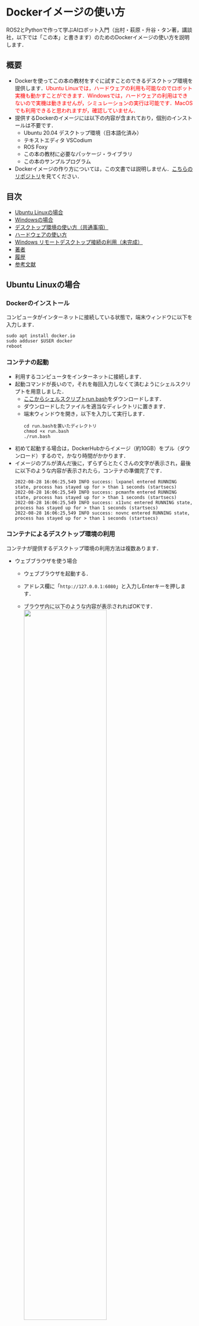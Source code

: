 # Dockerイメージの使い方

ROS2とPythonで作って学ぶAIロボット入門（出村・萩原・升谷・タン著，講談社，以下では「この本」と書きます）のためのDockerイメージの使い方を説明します．

## 概要

- Dockerを使ってこの本の教材をすぐに試すことのできるデスクトップ環境を提供します．<span style="color: red; ">Ubuntu Linuxでは，ハードウェアの利用も可能なのでロボット実機も動かすことができます．Windowsでは，ハードウェアの利用はできないので実機は動きませんが，シミュレーションの実行は可能です．MacOSでも利用できると思われますが，確認していません．</span>
- 提供するDockerのイメージには以下の内容が含まれており，個別のインストールは不要です．
  - Ubuntu 20.04 デスクトップ環境（日本語化済み）
  - テキストエディタ VSCodium
  - ROS Foxy
  - この本の教材に必要なパッケージ・ライブラリ
  - この本のサンプルプログラム
- Dockerイメージの作り方については，この文書では説明しません．[こちらのリポジトリ](https://github.com/AI-Robot-Book/docker-ros2-desktop-ai-robot-book)を見てください．

## 目次

- [Ubuntu Linuxの場合](#ubuntu-linuxの場合)
- [Windowsの場合](#windowsの場合)
- [デスクトップ環境の使い方（共通事項）](#デスクトップ環境の使い方共通事項)
- [ハードウェアの使い方](#ハードウェアの使い方)
- [Windows リモートデスクトップ接続の利用（未完成）](#windows-リモートデスクトップ接続の利用未完成)
- [著者](#著者)
- [履歴](#履歴)
- [参考文献](#参考文献)


## Ubuntu Linuxの場合

### Dockerのインストール

コンピュータがインターネットに接続している状態で，端末ウィンドウに以下を入力します．
```
sudo apt install docker.io
sudo adduser $USER docker
reboot
```

### コンテナの起動

- 利用するコンピュータをインターネットに接続します．
- 起動コマンドが長いので，それを毎回入力しなくて済むようにシェルスクリプトを用意しました．
  - [ここからシェルスクリプトrun.bash](https://raw.githubusercontent.com/AI-Robot-Book/docker-ros2-desktop-ai-robot-book/ai-robot-book/run.bash)をダウンロードします．
  - ダウンロードしたファイルを適当なディレクトリに置きます．
  - 端末ウィンドウを開き，以下を入力して実行します．
    ```
    cd run.bashを置いたディレクトリ
    chmod +x run.bash
    ./run.bash
    ```
- 初めて起動する場合は，DockerHubからイメージ（約10GB）をプル（ダウンロード）するので，かなり時間がかかります．
- イメージのプルが済んだ後に，ずらずらとたくさんの文字が表示され，最後に以下のような内容が表示されたら，コンテナの準備完了です．
  ```
  2022-08-28 16:06:25,549 INFO success: lxpanel entered RUNNING state, process has stayed up for > than 1 seconds (startsecs)
  2022-08-28 16:06:25,549 INFO success: pcmanfm entered RUNNING state, process has stayed up for > than 1 seconds (startsecs)
  2022-08-28 16:06:25,549 INFO success: x11vnc entered RUNNING state, process has stayed up for > than 1 seconds (startsecs)
  2022-08-28 16:06:25,549 INFO success: novnc entered RUNNING state, process has stayed up for > than 1 seconds (startsecs)
  ```

### コンテナによるデスクトップ環境の利用

コンテナが提供するデスクトップ環境の利用方法は複数あります．

- ウェブブラウザを使う場合

  - ウェブブラウザを起動する．
  - アドレス欄に「`http://127.0.0.1:6080`」と入力しEnterキーを押します．
  - ブラウザ内に以下のような内容が表示されればOKです．  
    <img src="images/ubuntu-firefox-1.png" width="70%">

  - この本のDockerイメージで利用しているデスクトップ環境LXDEでは，画面の下辺にアイコンなどが表示されますので，このままでは操作できません．画面の左辺のタブをクリックしてnoVNCのメニューアイコンを表示します．  
    <img src="images/ubuntu-firefox-2.png" width="70%">

  - 「Fullscreen」のアイコンをクリックして，全画面表示にします．  
    <img src="images/ubuntu-firefox-3.png" width="70%">

  - デスクトップ環境での操作は他と共通ですので，後述します．

  - 終わりたい場合は，ログアウトやサインアウトは要りません．noVNCのメニューを出し，「Disconnect」のアイコンをクリックします．ウェブブラウザ（のタブ）も閉じて構いません．

- Remminaを使う場合

  - Remmina（Ubuntu標準のリモートデスクトップクライアント）を起動します．  
    <img src="images/ubuntu-remmina-1.png" width="50%">

  - アドレス欄の左側をクリックしてプロトコルとして「VNC」を選び，アドレス欄に「127.0.0.1:15900」を入力しEnterキーを押します．  
    <img src="images/ubuntu-remmina-2.png" width="50%">

  - 別のウィンドウが現れ，以下のような内容が表示されればOKです．Remminaのデフォルトの設定では色数が256なのでグラデーションがきれいではありませんが，その設定は変更可能です．  
    <img src="images/ubuntu-remmina-3.png" width="70%">

  - ウィンドウ左辺のアイコンの並びの中から「全画面モードのオン/オフ」をクリックして，全画面表示にします．  
    <img src="images/ubuntu-remmina-4.png" width="70%">

  - デスクトップ環境での操作は他と共通ですので，後述します．

  - 終わりたい場合は，ログアウトやサインアウトは要りません．画面の上辺にマウスカーソルを移動させて，RemminaのNCのメニューを出し，「切断」のアイコンをクリックします．最初のRemminaのウィンドウも閉じて構いません．  
    <img src="images/ubuntu-remmina-5.png" width="70%">

### コンテナの中断

デスクトップ環境を切断しただけでは，まだコンテナはメモリ上に存在しています．これを停止するには，別の端末ウィンドウを開いて，以下のように入力しEnterキーを押します．
```
docker stop ai_robot_book
```
`ai_robot_book`はコンテナを起動したときにコンテナに付けた名前です．

### コンテナの再開

停止したコンテナを再び使えるようにするには，端末ウィンドウで以下のように入力しEnterキーを押します．
```
docker start ai_robot_book
```
### コンテナの削除

コンテナ上での作業内容を全て破棄して，コンテナを削除するには，端末ウィンドウで以下のように入力しEnterキーを押します．
```
docker rm ai_robot_book
```

## Windowsの場合

### Dockerのインストール

[公式のドキュメント](https://docs.docker.jp/docker-for-windows/install.html)に従って「Docker Desktop for Windows」をインストールしてください．

### コンテナの起動

- 利用するコンピュータをインターネットに接続します．
- Docker Desktopを起動します．
- 起動コマンドが長いので，それを毎回入力しなくて済むようにバッチファイルを用意しました．
  - [ここからバッチファイルrun.bat](https://raw.githubusercontent.com/AI-Robot-Book/docker-ros2-desktop-ai-robot-book/ai-robot-book/run.bat)をダウンロードします．
  - ダウンロードしたファイルを適当なディレクトリに置きます．
  - エクスプローラでディレクトリを開き，アドレス欄に「cmd」と入力しEnterキーを押します．すると，そこをカレントディレクトリとしてコマンドプロンプトが起動します．

  - コマンドプロンプトのウィンドウ内で以下を入力して実行します．
    ```
    run
    ```
- 初めて起動する場合は，DockerHubからイメージ（約10GB）をプル（ダウンロード）するので，かなり時間がかかります．
- イメージのプルが済んだ後に，ずらずらとたくさんの文字が表示され，最後に以下のような内容が表示されたら，コンテナの準備完了です．
  ```
  2022-08-28 16:06:25,549 INFO success: lxpanel entered RUNNING state, process has stayed up for > than 1 seconds (startsecs)
  2022-08-28 16:06:25,549 INFO success: pcmanfm entered RUNNING state, process has stayed up for > than 1 seconds (startsecs)
  2022-08-28 16:06:25,549 INFO success: x11vnc entered RUNNING state, process has stayed up for > than 1 seconds (startsecs)
  2022-08-28 16:06:25,549 INFO success: novnc entered RUNNING state, process has stayed up for > than 1 seconds (startsecs)
  ```

### コンテナによるデスクトップ環境の利用

コンテナが提供するデスクトップ環境の利用方法は複数あります．

- ウェブブラウザを使う場合

  - ウェブブラウザを起動する．
  - アドレス欄に「`http://127.0.0.1:6080`」と入力しEnterキーを押します．
  - ブラウザ内に以下のような内容が表示されればOKです．  
    <img src="images/windows-firefox-1.png" width="70%">


  - この本のDockerイメージで利用しているデスクトップ環境LXDEでは，画面の下辺にアイコンなどが表示されますので，このままでは操作できません．画面の左辺のタブをクリックしてnoVNCのメニューアイコンを表示します．  
    <img src="images/windows-firefox-2.png" width="70%">

  - 「Fullscreen」のアイコンをクリックして，全画面表示にします．  
    <img src="images/windows-firefox-3.png" width="70%">

  - デスクトップ環境での操作は他と共通ですので，後述します．

  - 終わりたい場合は，ログアウトやサインアウトは要りません．noVNCのメニューを出し，「Disconnect」のアイコンをクリックします．ウェブブラウザ（のタブ）も閉じて構いません．

- VNCビューアを使う場合

  - Windowsで使うことのできるVNCビューアには色々ありますが，ここではTightVNC Viewerを使います．[公式サイト](https://www.tightvnc.com/download.php)から「TightVNC for Windows」のインストーラをダウンロードし，インストールしてください．TightVNC Viewerはその中に含まれています．
  - Windowsのスタートメニューか検索からTightVNC Viewerを見つけ起動します．  
    <img src="images/windows-tightvnc-1.png" width="50%">

  - 「Remote Host」欄に「127.0.0.1:15900」を入力し，「Connect」をクリックします．  
    <img src="images/windows-tightvnc-2.png" width="50%">

  - 別のウィンドウが現れ，以下のような内容が表示されればOKです．  
    <img src="images/windows-tightvnc-3.png" width="70%">

  - ウィンドウ上部のアイコンの並びの中から「Full screen」をクリックして，全画面表示にします．  
    <img src="images/windows-tightvnc-4.png" width="70%">

  - その後のパネルに説明されているように，全画面表示から戻るにはCtrl+Shift+Alt+Fの4個のキーを同時押しします．それを了解したら，パネルの「OK」をクリックします．

  - デスクトップ環境での操作は他と共通ですので，後述します．

  - 終わりたい場合は，ログアウトやサインアウトは要りません．全画面表示から戻り，ウィンドウの閉じるボタンをクリックします．

### コンテナの中断

デスクトップ環境を切断しただけでは，まだコンテナはメモリ上に存在しています．これを停止するには，Docker Desktopで操作します．Docker Desktopのウィンドウを開き，左側のメニューの「Containers」をクリックしてコンテナの一覧を表示します．一覧には「ai_robot_book」の1行だけが表示されているはずです．「ai_robot_book」の行の「STOP」のアイコンをクリックしてください．なお，「ai_robot_book」はコンテナを起動したときにコンテナに付けた名前です．  
<img src="images/windows-dockerdesktop-1.png" width="70%">

### コンテナの再開

停止したコンテナを再び使えるようにするには，Docker Desktopのウィンドウをを開き，「Containers」の中の「ai_robot_book」の行の「START」のアイコンをクリックしてください．  
<img src="images/windows-dockerdesktop-2.png" width="70%">

### コンテナの削除

コンテナ上での作業内容を全て破棄して，コンテナを削除するには，Docker Desktopのウィンドウをを開き，「Containers」の中の「ai_robot_book」の行の「DELETE」のアイコンをクリックしてください．  
<img src="images/windows-dockerdesktop-3.png" width="70%">

## デスクトップ環境の使い方（共通事項）

デスクトップ環境が使えるようになれば，ホストのOSやデスクトップ環境の利用方法に関わらず同じように操作できます．

### 利用例

- デスクトップの左下のLXDEのアイコンをクリック．
- メニューの中からシステムツール → Terminatorをクリック．  
  <img src="images/desktop-example-1.png" width="70%">

- Terminatorのウィドウの中で以下のように入力してEnterキーを押す．
  ```
  ros2 launch simple_arm_description display.launch.py
  ```
  <img src="images/desktop-example-2.png" width="70%">

- 2つのウィンドウ「RViz」と「Joint State Publisher」が現れる．「Joint State Publisher」のウィンドウの大きさを調整して，スライダを使いやすくして，「RViz」のウィンドウに表示されているロボットアームを動かしてみる．  
  <img src="images/desktop-example-3.png" width="70%">

- このデモを終了するには，Terminatorのウィンドウを前面にして，Ctrl+Cキーを押す．

### 主な機能

- デスクトップ環境
  - Ubuntuの標準とは異なり，LXDEという軽量でシンプルなデスクトップ環境を使っています．

- ウェブブラウザ
  - Firefoxをインストール済みです．
  - メニュー： インターネット → Firefox ウェブ・ブラウザ 

- 端末ウィンドウ
  - いくつかの端末ウィンドウをインストールしてありますが，この本の中でも紹介しているようにTerminatorがお勧めです．
  - メニュー： システムツール → Terminator

- 日本語化
  - 言語やタイムゾーンやフォントは日本語に設定してあります．
  - Mozcによる日本語入力も可能です．

- テキストエディタ
  - VS Code（Visual Studio Code）を完全オープンソース化して再配布が可能なVSCodiumをインストール済みです．
  - 日本語とPythonのプラグインをインストールしてあります．
  - VSCodiumを初めて起動したときは日本語化されていませんが，2回目からは日本語化されます．

## ハードウェアの使い方

DockerのホストとしてUbuntu Linuxを使っている場合は，Dockerのコンテナからホストのハードウェアを利用できます．

### 音声入出力

- ホスト側のPuluseAudioによる音声入出力をソケット共有によりコンテナ側から利用できます．

### USB接続の機器

- このDockerコンテナは，`--privileged`オプションを付けて起動していますので，ホストの
`/dev`以下のデバイスファイルをコンテナから参照できます．
- USB機器のデバイスファイルは，機器を接続した後にデバイスファイルができるため，利用するハードウェア機器はコンテナを起動するより前にホストに接続してください．

## ヘルプ

Q&Aなどを追加する予定です．

## Windows リモートデスクトップ接続の利用（未完成）

Windows標準の「リモートデスクトップ接続」でこの本の提供するデスクトップ環境を利用することもできます．この方法を使うと，Windowsでも音声入力が可能です．しかし，一部に不具合があることがわかっています．

- [Windowsの場合](#windowsの場合)と全く同じやり方でコンテナを起動します．
- Windouwsのスタートメニューか検索から「リモートデスクトップ接続」を見つけて起動します．

- リモートデスクトップ接続の「コンピュータ」欄に「127.0.0.1:13389」と入力し「接続」をクリックします．  
<img src="images/windows-remotedesktop-1.png" width="50%">

- 「このリモートコンピューターのIDを識別できません。接続しますか？」というウィンドウが現れたら「はい」をクリックします．
- 別のウィンドウが現れ，xrdpのログインパネルが表示されますので，「username」欄に「ubuntu」，「password」欄に「ubuntu」（伏字になります）と入力し「OK」をクリックします．  
<img src="images/windows-remotedesktop-2.png" width="30%">

- ウインドウのタイトルバーをダブルクリックすると，全画面表示になります．
- このデスクトップ環境の音声入出力を確認しましょう．
  - 左下のLXDEのアイコンをクリックし，メニューの「インターネット」→「Firefoxウェブ・ブラウザ」をクリックします．
  - FirefoxでYuuTubeのサイトを開き，動画を再生して音声出力ができることを確認します．
  - YouTubeのページ上部のSearch欄の右側にあるマイクのアイコンをクリックし，「xrdp source」に対して「Allow」をクリックしてから，音声入力ができることを確認します．
- 2022年8月28日現在，この本の第3章の音声認識のノードがうまく動作していません．Pythonのpyaoudioモジュールを利用する際に，音声入力がうまくいかないことを確認しています．
- 終わりたい場合は，ログアウトやサインアウトは要りません．マウスカーソルをウィンドウの上辺に移動させると，リモートデスクトップ接続のタイトルが表示されますので，閉じるボタンをクリックします．


## 著者

升谷 保博

## 履歴

- 2022-08-28: ドキュメントの整備

## 参考文献

- 今のところなし．
